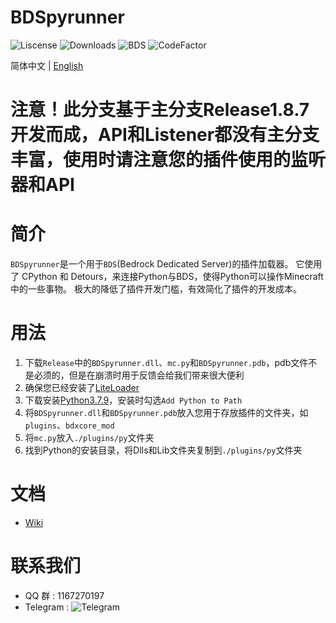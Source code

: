 # BDSpyrunner
![Liscense](https://img.shields.io/github/license/twoone-3/BDSpyrunner)
![Downloads](https://img.shields.io/github/downloads/twoone-3/BDSpyrunner/total)
![BDS](https://img.shields.io/badge/support--BDS--version-1.18-blue)
![CodeFactor](https://www.codefactor.io/repository/github/twoone-3/bdspyrunner/badge)

简体中文 | [English](README_EN.md)
# 注意！此分支基于主分支Release1.8.7开发而成，API和Listener都没有主分支丰富，使用时请注意您的插件使用的监听器和API
# 简介
`BDSpyrunner`是一个用于`BDS`(Bedrock Dedicated Server)的插件加载器。
它使用了 CPython 和 Detours，来连接Python与BDS，使得Python可以操作Minecraft中的一些事物。
极大的降低了插件开发门槛，有效简化了插件的开发成本。
# 用法
1. 下载`Release`中的`BDSpyrunner.dll`、`mc.py`和`BDSpyrunner.pdb`，pdb文件不是必须的，但是在崩溃时用于反馈会给我们带来很大便利
2. 确保您已经安装了[LiteLoader](https://github.com/LiteLDev/LiteLoaderBDS)
3. 下载安装[Python3.7.9](https://www.python.org/ftp/python/3.7.9/python-3.7.9-amd64.exe)，安装时勾选`Add Python to Path`
4. 将`BDSpyrunner.dll`和`BDSpyrunner.pdb`放入您用于存放插件的文件夹，如`plugins`、`bdxcore_mod`
5. 将`mc.py`放入`./plugins/py`文件夹
6. 找到Python的安装目录，将Dlls和Lib文件夹复制到`./plugins/py`文件夹
# 文档
* [Wiki](https://github.com/twoone-3/BDSpyrunner/wiki/)
# 联系我们
* QQ 群 : 1167270197
* Telegram : ![Telegram](https://img.shields.io/badge/telegram-BDSpyrunner-blue?&logo=telegram&link=https://t.me/bdspyrunner)

